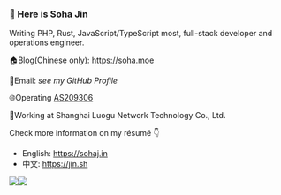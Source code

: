 ### 🎉 Here is Soha Jin

Writing PHP, Rust, JavaScript/TypeScript most, full-stack developer and operations engineer.

🏠Blog(Chinese only): https://soha.moe

📧Email: *see my GitHub Profile*

🌐Operating [AS209306](https://bgp.he.net/AS209306)

💼Working at Shanghai Luogu Network Technology Co., Ltd.

Check more information on my résumé 👇
  - English: https://sohaj.in
  - 中文: https://jin.sh

<a href="https://github.com/anuraghazra/github-readme-stats"><img style="max-width: 48%;" src="https://github-readme-stats.vercel.app/api?username=moesoha&show_icons=true"><img style="max-width: 48%;" src="https://github-readme-stats.vercel.app/api/top-langs/?username=moesoha&layout=compact"></a>
